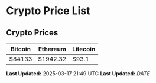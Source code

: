 # Crypto Price List

## Crypto Prices
| Bitcoin | Ethereum | Litecoin |
| ------- | -------- | -------- |
| $84133 | $1942.32 | $93.1 |
**Last Updated:** 2025-03-17 21:49 UTC
**Last Updated:** $DATE$
